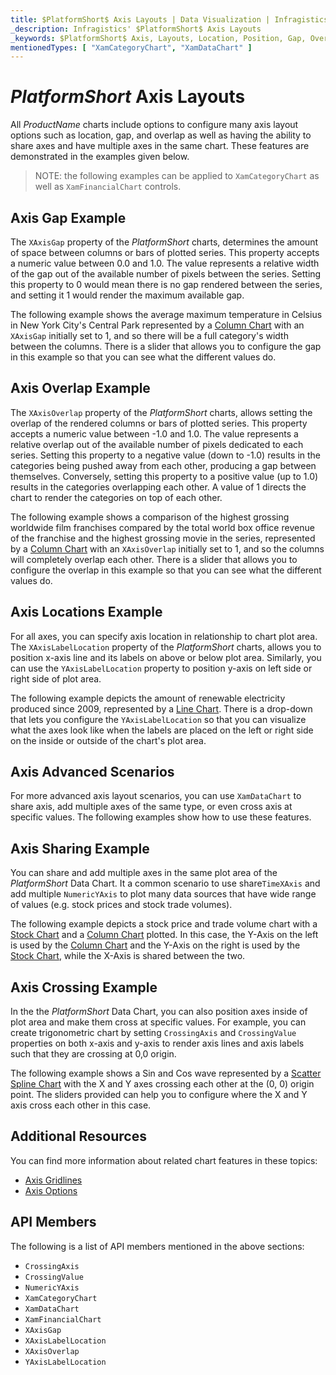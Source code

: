 ```yaml
---
title: $PlatformShort$ Axis Layouts | Data Visualization | Infragistics
_description: Infragistics' $PlatformShort$ Axis Layouts
_keywords: $PlatformShort$ Axis, Layouts, Location, Position, Gap, Overlap, Infragistics
mentionedTypes: [ "XamCategoryChart", "XamDataChart" ]
---
```


# $PlatformShort$ Axis Layouts

All $ProductName$ charts include options to configure many axis layout options such as location, gap, and overlap as well as having the ability to share axes and have multiple axes in the same chart. These features are demonstrated in the examples given below.

> NOTE: the following examples can be applied to `XamCategoryChart` as well as `XamFinancialChart` controls.

## Axis Gap Example

The `XAxisGap` property of the $PlatformShort$ charts, determines the amount of space between columns or bars of plotted series. This property accepts a numeric value between 0.0 and 1.0. The value represents a relative width of the gap out of the available number of pixels between the series. Setting this property to 0 would mean there is no gap rendered between the series, and setting it 1 would render the maximum available gap.

The following example shows the average maximum temperature in Celsius in New York City's Central Park represented by a [Column Chart](../types/column-chart.md) with an `XAxisGap` initially set to 1, and so there will be a full category's width between the columns. There is a slider that allows you to configure the gap in this example so that you can see what the different values do.

<code-view style="height: 450px"
           data-demos-base-url="{environment:dvDemosBaseUrl}"
           iframe-src="{environment:dvDemosBaseUrl}/charts/category-chart-axis-gap"
           alt="$PlatformShort$ Axis Gap Example"
           github-src="charts/category-chart/axis-gap">
</code-view>

<div class="divider--half"></div>

## Axis Overlap Example

The `XAxisOverlap` property of the $PlatformShort$ charts, allows setting the overlap of the rendered columns or bars of plotted series. This property accepts a numeric value between -1.0 and 1.0. The value represents a relative overlap out of the available number of pixels dedicated to each series. Setting this property to a negative value (down to -1.0) results in the categories being pushed away from each other, producing a gap between themselves. Conversely, setting this property to a positive value (up to 1.0) results in the categories overlapping each other. A value of 1 directs the chart to render the categories on top of each other.

The following example shows a comparison of the highest grossing worldwide film franchises compared by the total world box office revenue of the franchise and the highest grossing movie in the series, represented by a [Column Chart](../types/column-chart.md) with an `XAxisOverlap` initially set to 1, and so the columns will completely overlap each other. There is a slider that allows you to configure the overlap in this example so that you can see what the different values do.

<code-view style="height: 450px"
           data-demos-base-url="{environment:dvDemosBaseUrl}"
           iframe-src="{environment:dvDemosBaseUrl}/charts/category-chart-axis-overlap"
           alt="$PlatformShort$ Axis Overlap Example"
           github-src="charts/category-chart/axis-overlap">
</code-view>

<div class="divider--half"></div>

## Axis Locations Example

For all axes, you can specify axis location in relationship to chart plot area. The `XAxisLabelLocation` property of the $PlatformShort$ charts, allows you to position x-axis line and its labels on above or below plot area. Similarly, you can use the `YAxisLabelLocation` property to position y-axis on left side or right side of plot area.

The following example depicts the amount of renewable electricity produced since 2009, represented by a [Line Chart](../types/line-chart.md). There is a drop-down that lets you configure the `YAxisLabelLocation` so that you can visualize what the axes look like when the labels are placed on the left or right side on the inside or outside of the chart's plot area.

<code-view style="height: 450px"
           data-demos-base-url="{environment:dvDemosBaseUrl}"
           iframe-src="{environment:dvDemosBaseUrl}/charts/category-chart-axis-locations"
           alt="$PlatformShort$ Axis Locations Example"
           github-src="charts/category-chart/axis-locations">
</code-view>

<!-- ## Axis Orientation Example

TODO add info/example of 4 charts with all possible combinations of XAxisIsInverted and YAxisIsInverted
e.g. https://www.infragistics.com/help/wpf/datachart-axis-orientation
 -->

## Axis Advanced Scenarios

For more advanced axis layout scenarios, you can use `XamDataChart` to share axis, add multiple axes of the same type, or even cross axis at specific values. The following examples show how to use these features.

## Axis Sharing Example

You can share and add multiple axes in the same plot area of the $PlatformShort$ Data Chart. It a common scenario to use share`TimeXAxis` and add multiple `NumericYAxis` to plot many data sources that have wide range of values (e.g. stock prices and stock trade volumes).

The following example depicts a stock price and trade volume chart with a [Stock Chart](../types/stock-chart.md) and a [Column Chart](../types/column-chart.md) plotted. In this case, the Y-Axis on the left is used by the [Column Chart](../types/column-chart.md) and the Y-Axis on the right is used by the [Stock Chart](../types/stock-chart.md), while the X-Axis is shared between the two.

<code-view style="height: 450px"
           data-demos-base-url="{environment:dvDemosBaseUrl}"
           iframe-src="{environment:dvDemosBaseUrl}/charts/data-chart-axis-sharing"
           alt="$PlatformShort$ Axis Sharing Example"
           github-src="charts/data-chart/axis-sharing">
</code-view>

<div class="divider--half"></div>

## Axis Crossing Example

In the the $PlatformShort$ Data Chart, you can also position axes inside of plot area and make them cross at specific values. For example, you can create trigonometric chart by setting `CrossingAxis` and `CrossingValue` properties on both x-axis and y-axis to render axis lines and axis labels such that they are crossing at 0,0 origin.

The following example shows a Sin and Cos wave represented by a [Scatter Spline Chart](../types/scatter-chart.md) with the X and Y axes crossing each other at the (0, 0) origin point. The sliders provided can help you to configure where the X and Y axis cross each other in this case.

<code-view style="height: 450px"
           data-demos-base-url="{environment:dvDemosBaseUrl}"
           iframe-src="{environment:dvDemosBaseUrl}/charts/data-chart-axis-crossing"
           alt="$PlatformShort$ Axis Crossing Axes Example"
           github-src="charts/data-chart/axis-crossing">
</code-view>

<div class="divider--half"></div>


## Additional Resources

You can find more information about related chart features in these topics:

- [Axis Gridlines](chart-axis-gridlines.md)
- [Axis Options](chart-axis-options.md)


## API Members

The following is a list of API members mentioned in the above sections:

- `CrossingAxis`
- `CrossingValue`
- `NumericYAxis`
- `XamCategoryChart`
- `XamDataChart`
- `XamFinancialChart`
- `XAxisGap`
- `XAxisLabelLocation`
- `XAxisOverlap`
- `YAxisLabelLocation`
